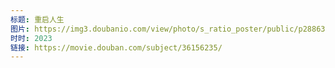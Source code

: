 ```yaml
---
标题: 重启人生
图片: https://img3.doubanio.com/view/photo/s_ratio_poster/public/p2886331572.webp
时时: 2023
链接: https://movie.douban.com/subject/36156235/
---
```


